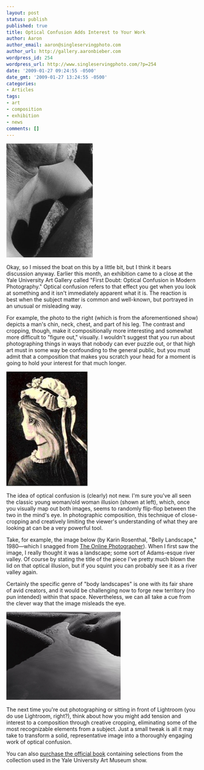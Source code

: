 ```yaml
---
layout: post
status: publish
published: true
title: Optical Confusion Adds Interest to Your Work
author: Aaron
author_email: aaron@singleservingphoto.com
author_url: http://gallery.aaronbieber.com
wordpress_id: 254
wordpress_url: http://www.singleservingphoto.com/?p=254
date: '2009-01-27 09:24:55 -0500'
date_gmt: '2009-01-27 13:24:55 -0500'
categories:
- Articles
tags:
- art
- composition
- exhibition
- news
comments: []
---
```

[![](/wp-content/uploads/2011/11/ex_firstdoubt-227x300.jpg "ex_firstdoubt")](/wp-content/uploads/2011/11/ex_firstdoubt.jpg)

Okay, so I missed the boat on this by a little bit, but I think it bears
discussion anyway. Earlier this month, an exhibition came to a close at
the Yale University Art Gallery called "First Doubt: Optical Confusion
in Modern Photography." Optical confusion refers to that effect you get
when you look at something and it isn't immediately apparent what it is.
The reaction is best when the subject matter is common and well-known,
but portrayed in an unusual or misleading way.

For example, the photo to the right (which is from the aforementioned
show) depicts a man's chin, neck, chest, and part of his leg. The
contrast and cropping, though, make it compositionally more interesting
and somewhat more difficult to "figure out," visually. I wouldn't
suggest that you run about photographing things in ways that nobody can
ever puzzle out, or that high art must in some way be confounding to the
general public, but you must admit that a composition that makes you
scratch your head for a moment is going to hold your interest for that
much longer.

[![](/wp-content/uploads/2011/11/youngwomanoldlady-213x300.jpg "youngwomanoldlady")](/wp-content/uploads/2011/11/youngwomanoldlady.jpg)

The idea of optical confusion is (clearly) not new. I'm sure you've all
seen the classic young woman/old woman illusion (shown at left), which,
once you visually map out both images, seems to randomly flip-flop
between the two in the mind's eye. In photographic composition, this
technique of close-cropping and creatively limiting the viewer's
understanding of what they are looking at can be a very powerful tool.

Take, for example, the image below (by Karin Rosenthal, "Belly
Landscape," 1980—which I snagged from [The Online
Photographer](http://theonlinephotographer.typepad.com/the_online_photographer/2009/01/in-photography.html)).
When I first saw the image, I really thought it was a landscape; some
sort of Adams-esque river valley. Of course by stating the title of the
piece I've pretty much blown the lid on that optical illusion, but if
you squint you can probably see it as a river valley again.

Certainly the specific genre of "body landscapes" is one with its fair
share of avid creators, and it would be challenging now to forge new
territory (no pun intended) within that space. Nevertheless, we can all
take a cue from the clever way that the image misleads the eye.

[![](/wp-content/uploads/2009/01/picture_3-300x231.png "Optical confusion")](/wp-content/uploads/2009/01/picture_3.png)

The next time you're out photographing or sitting in front of Lightroom
(you do use Lightroom, right?), think about how you might add tension
and interest to a composition through creative cropping, eliminating
some of the most recognizable elements from a subject. Just a small
tweak is all it may take to transform a solid, representative image into
a thoroughly engaging work of optical confusion.

You can also [purchase the official
book](http://www.amazon.com/First-Doubt-Photography-Selections-Collection/dp/0300141335)
containing selections from the collection used in the Yale University
Art Museum show.
